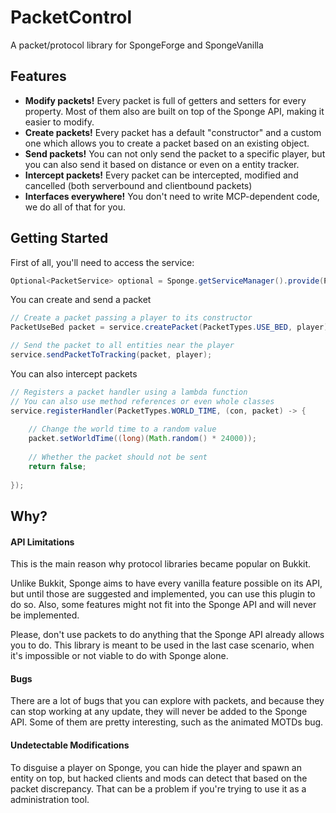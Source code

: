 # PacketControl
A packet/protocol library for SpongeForge and SpongeVanilla

## Features
* **Modify packets!** Every packet is full of getters and setters for every property. Most of them also are built on top of the Sponge API, making it easier to modify.
* **Create packets!** Every packet has a default "constructor" and a custom one which allows you to create a packet based on an existing object.
* **Send packets!** You can not only send the packet to a specific player, but you can also send it based on distance or even on a entity tracker.
* **Intercept packets!** Every packet can be intercepted, modified and cancelled (both serverbound and clientbound packets)
* **Interfaces everywhere!** You don't need to write MCP-dependent code, we do all of that for you.

## Getting Started
First of all, you'll need to access the service:
```java
Optional<PacketService> optional = Sponge.getServiceManager().provide(PacketService.class);
```

You can create and send a packet
```java
// Create a packet passing a player to its constructor
PacketUseBed packet = service.createPacket(PacketTypes.USE_BED, player);

// Send the packet to all entities near the player
service.sendPacketToTracking(packet, player);
```

You can also intercept packets
```java
// Registers a packet handler using a lambda function
// You can also use method references or even whole classes
service.registerHandler(PacketTypes.WORLD_TIME, (con, packet) -> {
    
    // Change the world time to a random value
    packet.setWorldTime((long)(Math.random() * 24000));
    
    // Whether the packet should not be sent
    return false;
    
});
```

## Why?
#### API Limitations
This is the main reason why protocol libraries became popular on Bukkit.

Unlike Bukkit, Sponge aims to have every vanilla feature possible on its API, but until those are suggested and implemented, you can use this plugin to do so.
Also, some features might not fit into the Sponge API and will never be implemented.

Please, don't use packets to do anything that the Sponge API already allows you to do.
This library is meant to be used in the last case scenario, when it's impossible or not viable to do with Sponge alone.   

#### Bugs
There are a lot of bugs that you can explore with packets, and because they can stop working at any update, they will never be added to the Sponge API.
Some of them are pretty interesting, such as the animated MOTDs bug.

#### Undetectable Modifications
To disguise a player on Sponge, you can hide the player and spawn an entity on top, but hacked clients and mods can detect that based on the packet discrepancy.
That can be a problem if you're trying to use it as a administration tool.
